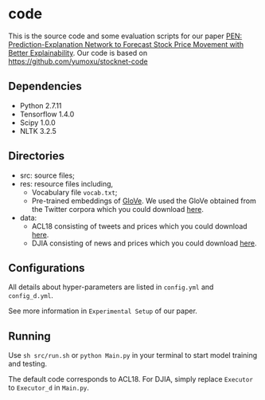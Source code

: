 # code
This is the source code and some evaluation scripts for our paper [PEN: Prediction-Explanation Network to Forecast Stock Price Movement with Better Explainability]().
Our code is based on https://github.com/yumoxu/stocknet-code


## Dependencies
- Python 2.7.11
- Tensorflow 1.4.0
- Scipy 1.0.0
- NLTK 3.2.5


## Directories
- src: source files;
- res: resource files including,
    - Vocabulary file `vocab.txt`;
    - Pre-trained embeddings of [GloVe](https://github.com/stanfordnlp/GloVe). We used the GloVe obtained from the Twitter corpora which you could download [here](http://nlp.stanford.edu/data/wordvecs/glove.twitter.27B.zip).
- data:
    - ACL18 consisting of tweets and prices which you could download [here](https://github.com/yumoxu/stocknet-dataset).
    - DJIA consisting of news and prices which you could download [here]([https://www.kaggle.com/datasets/aaron7sun/stocknews]).


## Configurations
All details about hyper-parameters are listed in `config.yml` and `config_d.yml`. 

See more information in `Experimental Setup` of our paper.

## Running
Use `sh src/run.sh` or `python Main.py` in your terminal to start model training and testing. 

The default code corresponds to ACL18.
For DJIA, simply replace `Executor` to `Executor_d` in `Main.py`.
